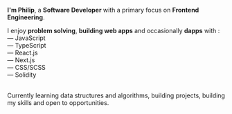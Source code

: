 **I'm Philip**, a **Software Developer** with a primary focus on **Frontend Engineering**. <br/>

I enjoy **problem solving**, **building web apps** and occasionally **dapps** with : <br/>
— JavaScript <br/>
 — TypeScript <br/>
 — React.js <br/>
 — Next.js <br/>
 — CSS/SCSS <br/>
 — Solidity 

<br/>
Currently learning data structures and algorithms, building projects, building my skills and open to opportunities.
